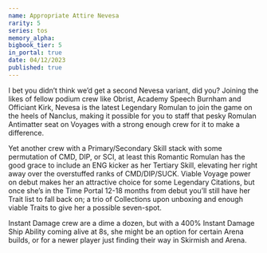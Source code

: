```yaml
---
name: Appropriate Attire Nevesa
rarity: 5
series: tos
memory_alpha:
bigbook_tier: 5
in_portal: true
date: 04/12/2023
published: true
---
```


I bet you didn’t think we’d get a second Nevesa variant, did you? Joining the likes of fellow podium crew like Obrist, Academy Speech Burnham and Officiant Kirk, Nevesa is the latest Legendary Romulan to join the game on the heels of Nanclus, making it possible for you to staff that pesky Romulan Antimatter seat on Voyages with a strong enough crew for it to make a difference.

Yet another crew with a Primary/Secondary Skill stack with some permutation of CMD, DIP, or SCI, at least this Romantic Romulan has the good grace to include an ENG kicker as her Tertiary Skill, elevating her right away over the overstuffed ranks of CMD/DIP/SUCK. Viable Voyage power on debut makes her an attractive choice for some Legendary Citations, but once she’s in the Time Portal 12-18 months from debut you’ll still have her Trait list to fall back on; a trio of Collections upon unboxing and enough viable Traits to give her a possible seven-spot.

Instant Damage crew are a dime a dozen, but with a 400% Instant Damage Ship Ability coming alive at 8s, she might be an option for certain Arena builds, or for a newer player just finding their way in Skirmish and Arena.

